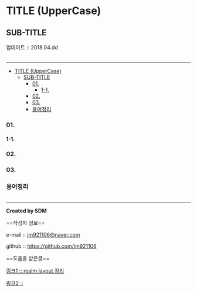 # TITLE (UpperCase)
## SUB-TITLE
<div class="pull-right">  업데이트 :: 2018.04.dd </div><br>

---

<!-- @import "[TOC]" {cmd="toc" depthFrom=1 depthTo=6 orderedList=false} -->
<!-- code_chunk_output -->

* [TITLE (UpperCase)](#title-uppercase)
	* [SUB-TITLE](#sub-title)
		* [01.](#01)
			* [1-1.](#1-1)
		* [02.](#02)
		* [03.](#03)
		* [용어정리](#용어정리)

<!-- /code_chunk_output -->



### 01.

#### 1-1.

### 02.

### 03.

### 용어정리
```

```

---

**Created by SDM**

==작성자 정보==

e-mail :: jm921106@naver.com

github :: https://github.com/jm921106

==도움을 받은글==

[링크1 :: realm layout 정리 ](https://academy.realm.io/kr/posts/constraintlayout-it-can-do-what-now/)

[링크2 :: ]()
